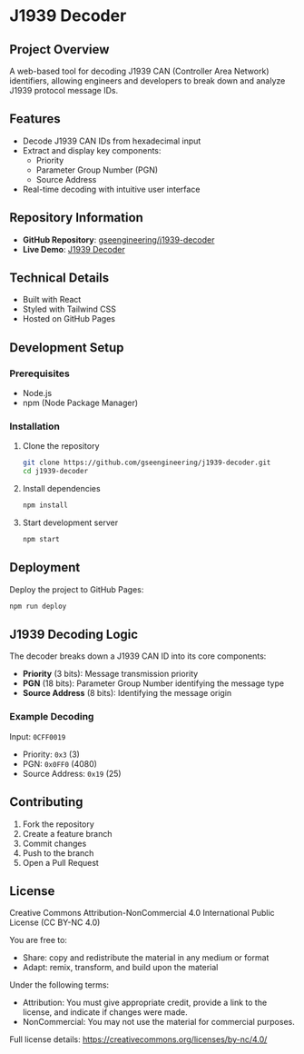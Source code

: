 # J1939 Decoder

## Project Overview
A web-based tool for decoding J1939 CAN (Controller Area Network) identifiers, allowing engineers and developers to break down and analyze J1939 protocol message IDs.

## Features
- Decode J1939 CAN IDs from hexadecimal input
- Extract and display key components:
  - Priority
  - Parameter Group Number (PGN)
  - Source Address
- Real-time decoding with intuitive user interface

## Repository Information
- **GitHub Repository**: [gseengineering/j1939-decoder](https://github.com/gseengineering/j1939-decoder)
- **Live Demo**: [J1939 Decoder](https://gseengineering.github.io/j1939-decoder)

## Technical Details
- Built with React
- Styled with Tailwind CSS
- Hosted on GitHub Pages

## Development Setup

### Prerequisites
- Node.js
- npm (Node Package Manager)

### Installation
1. Clone the repository
   ```bash
   git clone https://github.com/gseengineering/j1939-decoder.git
   cd j1939-decoder
   ```

2. Install dependencies
   ```bash
   npm install
   ```

3. Start development server
   ```bash
   npm start
   ```

## Deployment
Deploy the project to GitHub Pages:
```bash
npm run deploy
```

## J1939 Decoding Logic
The decoder breaks down a J1939 CAN ID into its core components:
- **Priority** (3 bits): Message transmission priority
- **PGN** (18 bits): Parameter Group Number identifying the message type
- **Source Address** (8 bits): Identifying the message origin

### Example Decoding
Input: `0CFF0019`
- Priority: `0x3` (3)
- PGN: `0x0FF0` (4080)
- Source Address: `0x19` (25)

## Contributing
1. Fork the repository
2. Create a feature branch
3. Commit changes
4. Push to the branch
5. Open a Pull Request

## License
Creative Commons Attribution-NonCommercial 4.0 International Public License (CC BY-NC 4.0)

You are free to:
- Share: copy and redistribute the material in any medium or format
- Adapt: remix, transform, and build upon the material

Under the following terms:
- Attribution: You must give appropriate credit, provide a link to the license, and indicate if changes were made.
- NonCommercial: You may not use the material for commercial purposes.

Full license details: https://creativecommons.org/licenses/by-nc/4.0/
